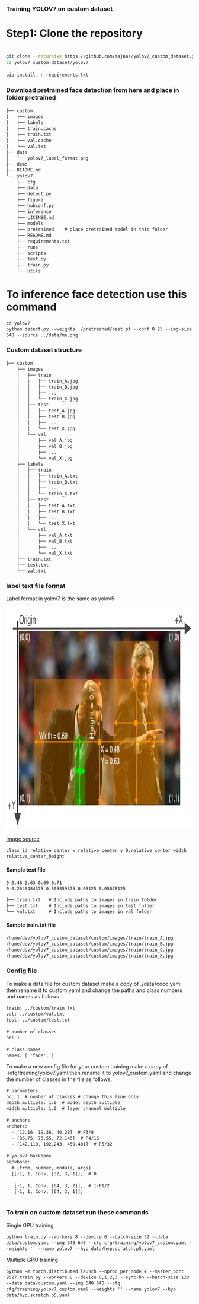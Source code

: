 ### Training YOLOV7 on custom dataset
# Step1: Clone the repository
```bash

git clone --recursive https://github.com/majnas/yolov7_custom_dataset.git
cd yolov7_custom_dataset/yolov7

pip install -r requirements.txt
```
### Download pretrained face detection from here and place in folder pretrained
```log
├── custom
│   ├── images
│   ├── labels
│   ├── train.cache
│   ├── train.txt
│   ├── val.cache
│   └── val.txt
├── data
│   └── yolov7_label_format.png
├── demo
├── README.md
└── yolov7
    ├── cfg
    ├── data
    ├── detect.py
    ├── figure
    ├── hubconf.py
    ├── inference
    ├── LICENSE.md
    ├── models
    ├── pretrained    # place pretrained model in this folder
    ├── README.md
    ├── requirements.txt
    ├── runs
    ├── scripts
    ├── test.py
    ├── train.py
    └── utils

```

# To inference face detection use this command
```shell
cd yolov7
python detect.py --weights ./pretrained/best.pt --conf 0.25 --img-size 640 --source ../data/me.png
```

### Custom dataset structure
```log
├── custom
    ├── images
    │   ├── train
    │   │   ├── train_A.jpg
    │   │   ├── train_B.jpg
    │   │   ├── ...
    │   │   └── train_X.jpg
    │   ├── test
    │   │   ├── test_A.jpg
    │   │   ├── test_B.jpg
    │   │   ├── ...
    │   │   └── test_X.jpg
    │   └── val
    │       ├── val_A.jpg
    │       ├── val_B.jpg
    │       ├── ...
    │       └── val_X.jpg
    ├── labels
    │   ├── train
    │   │   ├── train_A.txt
    │   │   ├── train_B.txt
    │   │   ├── ...
    │   │   └── train_X.txt
    │   ├── test
    │   │   ├── test_A.txt
    │   │   ├── test_B.txt
    │   │   ├── ...
    │   │   └── test_X.txt
    │   └── val
    │       ├── val_A.txt
    │       ├── val_B.txt
    │       ├── ...
    │       └── val_X.txt
    ├── train.txt
    ├── test.txt
    └── val.txt
```


### label text file format 
Label format in yolov7 is the same as yolov5

<img src="data/yolov7_label_format.png" width="1200" height="600">

[Image source](https://blog.paperspace.com/content/images/size/w1000/2021/03/image-25.png)

```
class_id relative_center_x relative_center_y 0.relative_center_width relative_center_height
```
#### Sample text file
``` log
0 0.48 0.63 0.69 0.71 
0 0.2646484375 0.505859375 0.03125 0.05078125 
```

```
├── train.txt   # Include paths to images in train folder
├── test.txt    # Include paths to images in test folder
└── val.txt     # Include paths to images in val folder
```

#### Sample train.txt file
```
/home/dev/yolov7_custom_dataset/custom/images/train/train_A.jpg
/home/dev/yolov7_custom_dataset/custom/images/train/train_B.jpg
/home/dev/yolov7_custom_dataset/custom/images/train/train_C.jpg
/home/dev/yolov7_custom_dataset/custom/images/train/train_X.jpg
```

### Config file
To make a data file for custom dataset make a copy of ./data/coco.yaml then rename it to custom.yaml and change the paths and class numbers and names as follows.

```
train: ../custom/train.txt
val: ../custom/val.txt
test: ../custom/test.txt

# number of classes
nc: 1

# class names
names: [ 'face', ]
```

To make a new config file for your custom training make a copy of ./cfg/training/yolov7.yaml then rename it to yolov7_custom.yaml and change the number of classes in the file as follows.

```
# parameters
nc: 1  # number of classes # change this line only
depth_multiple: 1.0  # model depth multiple
width_multiple: 1.0  # layer channel multiple

# anchors
anchors:
  - [12,16, 19,36, 40,28]  # P3/8
  - [36,75, 76,55, 72,146]  # P4/16
  - [142,110, 192,243, 459,401]  # P5/32

# yolov7 backbone
backbone:
  # [from, number, module, args]
  [[-1, 1, Conv, [32, 3, 1]],  # 0
  
   [-1, 1, Conv, [64, 3, 2]],  # 1-P1/2      
   [-1, 1, Conv, [64, 3, 1]],
   
```

### To train on custom dataset run these commands
Single GPU training
```
python train.py --workers 8 --device 0 --batch-size 32 --data data/custom.yaml --img 640 640 --cfg cfg/training/yolov7_custom.yaml --weights '' --name yolov7 --hyp data/hyp.scratch.p5.yaml
```

Multiple GPU training
```
python -m torch.distributed.launch --nproc_per_node 4 --master_port 9527 train.py --workers 8 --device 0,1,2,3 --sync-bn --batch-size 128 --data data/custom.yaml --img 640 640 --cfg cfg/training/yolov7_custom.yaml --weights '' --name yolov7 --hyp data/hyp.scratch.p5.yaml
```

